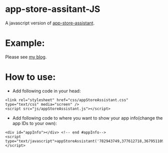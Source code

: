 app-store-assitant-JS
====================
A javascript version of [app-store-assistant](https://github.com/wp-plugins/app-store-assistant).

Example:
========
Please see [my blog](http://pathof.me).

How to use:
===========
* Add following code in your head:

```
<link rel="stylesheet" href="css/appStoreAssistant.css" type="text/css" media="screen" />
<script src="js/appStoreAssistant.js"></script>
```
* Add following code to where you want to show your app info(change the app IDs to your own):

```
<div id="appInfo"></div> <!-- end #appInfo-->
<script type="text/javascript">appStoreAssistant('782943749,377612718,367951109')</script>
```
